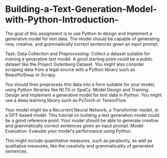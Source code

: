 # Building-a-Text-Generation-Model-with-Python-Introduction-


The goal of this assignment is to use Python to design and implement a generative model for text data. The model should be capable of generating new, creative, and grammatically correct sentences given an input prompt.

Task: Data Collection and Preprocessing: Collect a dataset suitable for training a generative text model. A good starting point could be a public dataset like the Project Gutenberg Dataset. You might also consider scraping data from a legal source with a Python library such as BeautifulSoup or Scrapy. 

You should then preprocess this data into a form suitable for your model, using Python libraries like NLTK or SpaCy.
Model Design and Training: Design and implement a generative model for text data in Python. You might use a deep learning library such as PyTorch or TensorFlow.


Your model might be a Recurrent Neural Network, a Transformer model, or a GPT-based model. This tutorial on building a text generation model could be a good reference point. Your model should be able to generate creative and grammatically correct sentences given an input prompt.
Model Evaluation: Evaluate your model's performance using Python.

This might include quantitative measures, such as perplexity, as well as qualitative measures, like the creativity and grammaticality of generated sentences.
